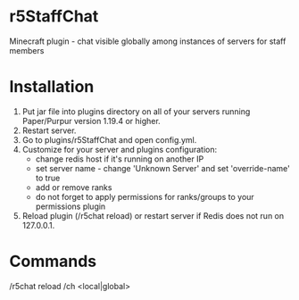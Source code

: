 # r5StaffChat
Minecraft plugin - chat visible globally among instances of servers for staff members

# Installation

1. Put jar file into plugins directory on all of your servers running Paper/Purpur version 1.19.4 or higher.
2. Restart server.
3. Go to plugins/r5StaffChat and open config.yml.
4. Customize for your server and plugins configuration:
   - change redis host if it's running on another IP
   - set server name - change 'Unknown Server' and set 'override-name' to true
   - add or remove ranks
   - do not forget to apply permissions for ranks/groups to your permissions plugin
5. Reload plugin (/r5chat reload) or restart server if Redis does not run on 127.0.0.1.

# Commands

/r5chat reload
/ch <local|global>
